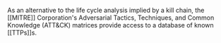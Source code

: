 
As an alternative to the life cycle analysis implied by a kill chain, the [[MITRE]] Corporation's Adversarial Tactics, Techniques, and Common Knowledge (ATT&CK) matrices provide access to a database of known [[TTPs]]s. 